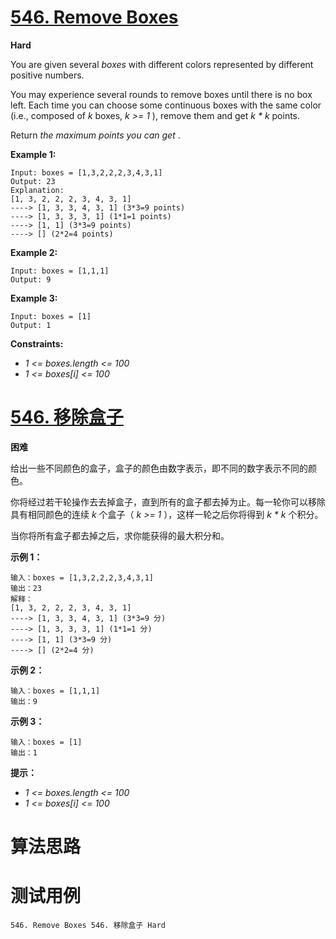 # [546. Remove Boxes][enTitle]

**Hard**

You are given several  *boxes*  with different colors represented by different positive numbers.

You may experience several rounds to remove boxes until there is no box left. Each time you can choose some continuous boxes with the same color (i.e., composed of  *k*  boxes,  *k >= 1* ), remove them and get  *k * k*  points.

Return  *the maximum points you can get* .



**Example 1:** 

```
Input: boxes = [1,3,2,2,2,3,4,3,1]
Output: 23
Explanation:
[1, 3, 2, 2, 2, 3, 4, 3, 1] 
----> [1, 3, 3, 4, 3, 1] (3*3=9 points) 
----> [1, 3, 3, 3, 1] (1*1=1 points) 
----> [1, 1] (3*3=9 points) 
----> [] (2*2=4 points)

```

**Example 2:** 

```
Input: boxes = [1,1,1]
Output: 9

```

**Example 3:** 

```
Input: boxes = [1]
Output: 1

```



**Constraints:** 

-  *1 <= boxes.length <= 100*  
-  *1 <= boxes[i] <= 100* 


# [546. 移除盒子][cnTitle]

**困难**

给出一些不同颜色的盒子，盒子的颜色由数字表示，即不同的数字表示不同的颜色。

你将经过若干轮操作去去掉盒子，直到所有的盒子都去掉为止。每一轮你可以移除具有相同颜色的连续  *k*  个盒子（ *k >= 1* ），这样一轮之后你将得到  *k * k*  个积分。

当你将所有盒子都去掉之后，求你能获得的最大积分和。



**示例 1：** 

```
输入：boxes = [1,3,2,2,2,3,4,3,1]
输出：23
解释：
[1, 3, 2, 2, 2, 3, 4, 3, 1] 
----> [1, 3, 3, 4, 3, 1] (3*3=9 分) 
----> [1, 3, 3, 3, 1] (1*1=1 分) 
----> [1, 1] (3*3=9 分) 
----> [] (2*2=4 分)

```

**示例 2：** 

```
输入：boxes = [1,1,1]
输出：9

```

**示例 3：** 

```
输入：boxes = [1]
输出：1

```



**提示：** 

-  *1 <= boxes.length <= 100*  
-  *1 <= boxes[i] <= 100* 




# 算法思路

# 测试用例
```
546. Remove Boxes 546. 移除盒子 Hard
```

[enTitle]: https://leetcode.com/problems/remove-boxes/
[cnTitle]: https://leetcode-cn.com/problems/remove-boxes/
